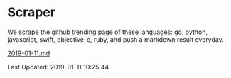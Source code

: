 # Scraper

We scrape the github trending page of these languages: go, python, javascript, swift, objective-c, ruby, and push a markdown result everyday.

[2019-01-11.md](https://github.com/henson/Scraper/blob/master/2019-01-11.md)

Last Updated: 2019-01-11 10:25:44